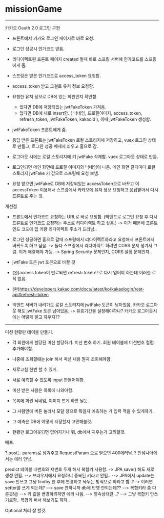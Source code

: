 # missionGame


------------------------------
카카오 Oauth 2.0 로그인 구현
 - 프론트에서 카카오 로그인 페이지로 바로 요청.
 - 로그인 성공시 인가코드 받음. 
 - 리다이렉트된 프론트 페이지 created 될때 바로 스프링 서버에 인가코드를 스프링에게 줌.
 - 스프링은 받은 인가코드로 access_token 요청함.
 - access_token 받고 그걸로 유저 정보 요청함.
 - 요청한 유저 정보로 DB에 있는 회원인지 확인함.
    - 있다면 DB에 저장되있는 jwtFakeToken 가져옴.
    - 없다면 DB에 새로 insert함. ( 닉네임, 프로필이미지, access_token, refresh_token, jwtFakeToken, kakaoId ), 이때 jwtFakeToken 생성함.
 - jwtFakeToken 프론트에게 줌.
 - 응답 받은 프론트는 jwtFakeToken 로컬 스토리지에 저장하고, vuex 로그인 상태로 만들고, 로그인 성공 메세지 띄우고 홈으로 감.

 - 로그아웃 시에는 로컬 스토리지에 키 jwtFake 삭제함. vuex 로그아웃 상태로 만듬. 
 
 - 로그인되면 메인 화면에 프로필 이미지와 닉네임이 나옴. 메인 화면 갈때마다 로컬 스토리지 jwtFake 키 값으로 스프링에 요청 보냄.
 - 요청 받으면 jwtFake로 DB에 저장되있는 accessToken으로 바꾸고 이 accessToken 이용해서 스프링에서 카카오에 유저 정보 요청하고 응답받아서 다시 프론트로 주는 것. 
 
 개선점
   - 프론트에서 인가코드 요청하는 URL로 바로 요청함. (백엔드로 로그인 요청 후 다시 프론트로 인가코드 요청하는 주소로 리다이렉트 하고 싶음.)
     -> 이거 때문에 프론트엔드 코드에 앱 키랑 리다이렉트 주소가 드러남..
   - 로그인 성공하면 홈으로 갈때 스프링에서 리다이렉트하라고 요청해서 프론트에서 바뀌도록 하고 싶음.
      -> 둘다 스프링에서 리다이렉트 하려면 CORS 문제 생겨서 그럼. 이거 해결해야 가능.
      -> Spring Security 문제인지, CORS 설정 문제인지..
      
   - jwtFake 토큰 jwt 토큰으로 바꿀 것

   - (완)access token이 만료되면 refresh token으로 다시 얻어야 하는데 이러한 로직 없음.
   - (완)https://developers.kakao.com/docs/latest/ko/kakaologin/rest-api#refresh-token 

   - 백엔드 서버가 내려가도 로컬 스토리지에 jwtFake 토큰이 남아있음. 카카오 로그아웃 해도 jwtFake 토큰 남아있음.
       -> 유효기간을 설정해야하나? 카카오 로그아웃시에는 어떻게 알고 지우지??
--------------------------------

미션 현황판 테이블 만들기.

  - 각 회원에게 할당된 미션 할당하기. 미션 번호 하기. 회원 테이블에 미션번호 컬럼 추가해야함.
  - 나중에 조회할떄는 join 해서 미션 내용 뭔지 조회해야함.
  - 새로고침 한번 할 수 있게.
  
  - 서로 예측할 수 있도록 input 만들어야함.
  - 미션 받은 사람은 목록에 나와야함.
  - 목록에 회원 닉네임, 이미지 뜨게 하면 될듯.
  - 그 사람옆에 버튼 눌러서 모달 창으로 뭐일지 예측하는 거 입력 적을 수 있게하기.
  - 그 예측은 DB에 어떻게 저장할지 고민해볼것.
  - 현황판 로그아웃되면 없어지거나 뭐, db에서 지우는거 고려할것.
  
배포.




? post는 params로 넘겨주고 RequestParam 으로 받으면 400에러남..? 인섬니아에서는 에러 안남.

predict 테이블 내번호와 쟤번호 두개 해서 복합키 사용함. -> JPA save() 해도 새로 생성 안됨.
--> 브라우저에서 요청하니 중복된 키라고 안됨.. 
--> JPA에서 update는 save 안쓰고 그냥 findby 한 후에 변경하고 놔두는 방식으로 하라고 함..? -> 이러면 setter를 쓰게 되는데?
--> save 안하니까 db에 반영  안되는데??
--> 복합키라 좀 다른듯!@
--> 키 값을 변경하려하면 에러 나옴.
--> 영속상태란...?
--> 그냥 복합키 안쓰기로함.. 복합키 써서 해보기도 하자..

Optional 처리 잘 할것.
